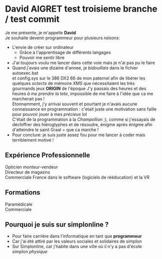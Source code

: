 # David AIGRET test troisieme branche / test commit 
Je me présente, je m'appelle **David**   
Je souhaite devenir programmeur pour plusieurs *raisons*:  
* L'envie de créer sur ordinateur
  * Grâce à l'apprentisage de différents langages
  * Pouvoir me sentir libre
* J'ai toujours voulu me lancer dans cette voie mais je n'ai pas pu le faire  
* Quand j'avais une dizaine d'annee, je *bidouillais* dans le fichier autoexec.bat   
et config.sys sur le 386 DX2 66 de mon paternel afin de libérer les quelques *octects* de mémoire *XMS* 
que nécessitaient les très gourmands jeux **ORIGIN** de l'époque
J'y passais des heures et des heures *à me prendre la tete*, impossible de me faire à l'idée que ca me marcherait pas !  
Etonnamment, j'y arrivai souvent et pourtant je n'avais aucune connaissance en programmation : c'etait juste une motivation sans faille pour pouvoir jouer à mes *précieux* lol  
C'était de la programmation à la *Champollion* ;), comme si j'essayais de déchiffrer des hiéroglyphes et de résoudre, énigme après énigme afin d'atteindre le saint Graal = que ca marche !   
* Pour conclure: je suis juste assez fou pour me lancer à coder mais terriblement motivé !

## Expérience Professionnelle

Opticien monteur-vendeur  
Directeur de magasins  
Commerciale France dans le software (logiciels de rééducation) et la VR

## Formations

Paramédicale  
Commerciale


## Pourquoi je suis sur simplonline ?

* Pour faire carrière dans l'informatique en tant que **programmeur**
* Car j'ai été attiré par les valeurs sociales et solidaires de simplon
* Sur Simplonline, car j'habite dans une ville où il n'y a pas d'école simplon *physique* 


  
  
  
  

